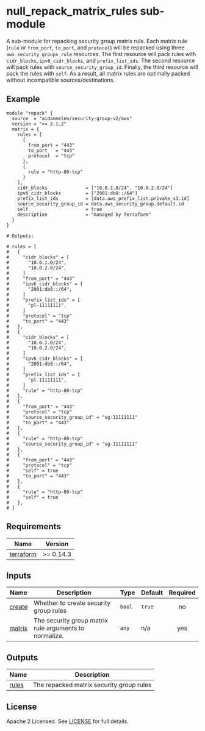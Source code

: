 # null_repack_matrix_rules sub-module


A sub-module for repacking security group matrix rule. Each matrix rule (`rule` or `from_port`, `to_port`, and `protocol`) will be repacked using three `aws_security_groups_rule` resources. The first resource will pack rules with `cidr_blocks`, `ipv6_cidr_blocks`, and `prefix_list_ids`. The second resource will pack rules with `source_security_group_id`. Finally, the third resource will pack the rules with `self`. As a result, all matrix rules are optimally packed without incompatible sources/destinations.

<!-- BEGINNING OF PRE-COMMIT-TERRAFORM DOCS HOOK -->

## Example

```hcl
module "repack" {
  source  = "aidanmelen/security-group-v2/aws"
  version = ">= 2.1.2"
  matrix = {
    rules = [
      {
        from_port = "443"
        to_port   = "443"
        protocol  = "tcp"
      },
      {
        rule = "http-80-tcp"
      }
    ],
    cidr_blocks              = ["10.0.1.0/24", "10.0.2.0/24"]
    ipv6_cidr_blocks         = ["2001:db8::/64"]
    prefix_list_ids          = [data.aws_prefix_list.private_s3.id]
    source_security_group_id = data.aws_security_group.default.id
    self                     = true
    description              = "managed by Terraform"
  }
}

# Outputs:

# rules = [
#   {
#     "cidr_blocks" = [
#       "10.0.1.0/24",
#       "10.0.2.0/24",
#     ]
#     "from_port" = "443"
#     "ipv6_cidr_blocks" = [
#       "2001:db8::/64",
#     ]
#     "prefix_list_ids" = [
#       "pl-11111111",
#     ]
#     "protocol" = "tcp"
#     "to_port" = "443"
#   },
#   {
#     "cidr_blocks" = [
#       "10.0.1.0/24",
#       "10.0.2.0/24",
#     ]
#     "ipv6_cidr_blocks" = [
#       "2001:db8::/64",
#     ]
#     "prefix_list_ids" = [
#       "pl-11111111",
#     ]
#     "rule" = "http-80-tcp"
#   },
#   {
#     "from_port" = "443"
#     "protocol" = "tcp"
#     "source_security_group_id" = "sg-11111111"
#     "to_port" = "443"
#   },
#   {
#     "rule" = "http-80-tcp"
#     "source_security_group_id" = "sg-11111111"
#   },
#   {
#     "from_port" = "443"
#     "protocol" = "tcp"
#     "self" = true
#     "to_port" = "443"
#   },
#   {
#     "rule" = "http-80-tcp"
#     "self" = true
#   },
# ]
```
## Requirements

| Name | Version |
|------|---------|
| <a name="requirement_terraform"></a> [terraform](#requirement\_terraform) | >= 0.14.3 |
## Inputs

| Name | Description | Type | Default | Required |
|------|-------------|------|---------|:--------:|
| <a name="input_create"></a> [create](#input\_create) | Whether to create security group rules | `bool` | `true` | no |
| <a name="input_matrix"></a> [matrix](#input\_matrix) | The security group matrix rule arguments to normalize. | `any` | n/a | yes |
## Outputs

| Name | Description |
|------|-------------|
| <a name="output_rules"></a> [rules](#output\_rules) | The repacked matrix security group rules |
<!-- END OF PRE-COMMIT-TERRAFORM DOCS HOOK -->

## License

Apache 2 Licensed. See [LICENSE](https://github.com/aidanmelen/terraform-kubernetes-confluent-platform/blob/main/LICENSE) for full details.
